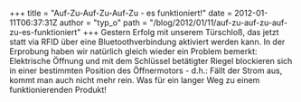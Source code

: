 +++
title = "Auf-Zu-Auf-Zu-Auf-Zu - es funktioniert!"
date = 2012-01-11T06:37:31Z
author = "typ_o"
path = "/blog/2012/01/11/auf-zu-auf-zu-auf-zu-es-funktioniert"
+++
Gestern Erfolg mit unserem Türschloß, das jetzt statt via RFID über eine
Bluetoothverbindung aktiviert werden kann. In der Erprobung haben wir
natürlich gleich wieder ein Problem bemerkt: Elektrische Öffnung und mit
dem Schlüssel betätigter Riegel blockieren sich in einer bestimmten
Position des Öffnermotors - d.h.: Fällt der Strom aus, kommt man auch
nicht mehr rein. Was für ein langer Weg zu einem funktionierenden
Produkt!
